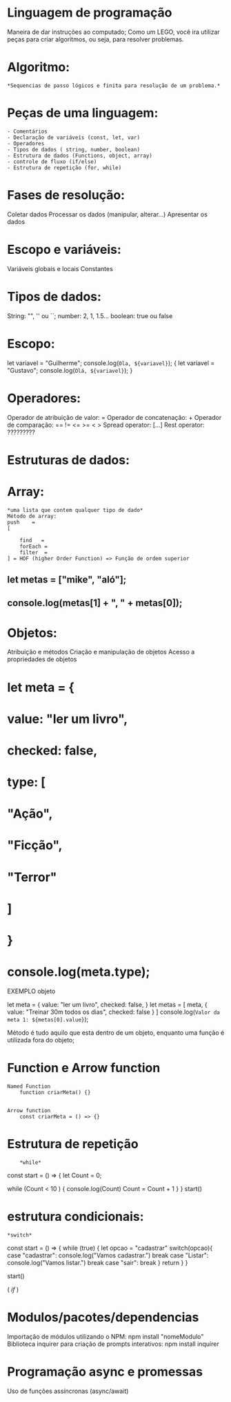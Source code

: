 # Linguagem de programação

Maneira de dar instruções ao computado;
Como um LEGO, você ira utilizar peças para criar algoritmos, ou seja, para resolver problemas.

# Algoritmo: 
    *Sequencias de passo lógicos e finita para resolução de um problema.*

# Peças de uma linguagem:

    - Comentários
    - Declaração de variáveis (const, let, var)
    - Operadores
    - Tipos de dados ( string, number, boolean)
    - Estrutura de dados (Functions, object, array)
    - controle de fluxo (if/else)
    - Estrutura de repetição (for, while)

# Fases de resolução:

Coletar dados
Processar os dados (manipular, alterar...)
Apresentar os dados


# Escopo e variáveis:

Variáveis globais e locais
Constantes


# Tipos de dados:

String: "", '' ou ``;
number: 2, 1, 1.5...
boolean: true ou false


# Escopo:

let variavel = "Guilherme";
console.log(`Ola, ${variavel}`);
{
    let variavel = "Gustavo";
    console.log(`Olá, ${variavel}`);
}

# Operadores:

Operador de atribuição de valor: =
Operador de concatenação: +
Operador de comparação: == != <= >= < >
Spread operator: [...]
Rest operator: ?????????
# Estruturas de dados:

# Array:

    *uma lista que contem qualquer tipo de dado*
    Método de array: 
    push    =   
    [

        find   =
        forEach =
        filter  =
    ] = HOF (higher Order Function) => Função de ordem superior


##          let metas = ["mike", "aló"];
##          console.log(metas[1] + ", " + metas[0]);

# Objetos:

Atribuição e métodos
Criação e manipulação de objetos
Acesso a propriedades de objetos

# let meta = {
#     value: "ler um livro",
#     checked: false,
#     type: [
#         "Ação",
#         "Ficção",
#         "Terror"
#     ]    
# }
# 
# console.log(meta.type);

EXEMPLO objeto

let meta = {
    value: "ler um livro",
    checked: false,
}
let metas = [
    meta,
    {
        value: "Treinar 30m todos os dias",
        checked: false
    }
]
console.log(`Valor da meta 1: ${metas[0].value}`);

 Método é tudo aquilo que esta dentro de um objeto, enquanto uma função é utilizada fora do objeto;

#                 Function e Arrow function

    Named Function
        function criarMeta() {}


    Arrow function
        const criarMeta = () => {}


# Estrutura de repetição

        *while*

const start = () => {
    let Count = 0;

while (Count < 10 ) {
        console.log(Count)
        Count = Count + 1
    }
}
start()

# estrutura condicionais:

    *switch*

const start = () => {
    while (true) {
        let opcao =  "cadastrar"
        switch(opcao){
            case "cadastrar":
                console.log("Vamos cadastrar.")
                break
            case "Listar":
                console.log("Vamos listar.")
                break
            case "sair":
                break
        }
    return
    }
}

start()

(
    *if*
)



# Modulos/pacotes/dependencias

Importação de módulos utilizando o NPM: npm install "nomeModulo"
Biblioteca inquirer para criação de prompts interativos: npm install inquirer


# Programação async e promessas

Uso de funções assíncronas (async/await)
    